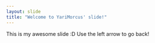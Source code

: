 ```yaml
---
layout: slide
title: "Welcome to YariMorcus' slide!"
---
```

This is my awesome slide :D
Use the left arrow to go back!